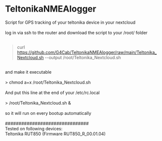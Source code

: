 # TeltonikaNMEAlogger
Script for GPS tracking of your teltonika device in your nextcloud<br>
<br>
log in via ssh to the router and download the script to your /root/ folder<br>
<br>
> curl https://github.com/G4Cab/TeltonikaNMEAlogger/raw/main/Teltonika_Nextcloud.sh --output /root/Teltonika_Nextcloud.sh<br>
<br>
and make it executable<br>
<br>
> chmod a+x /root/Teltonika_Nextcloud.sh<br>
<br>
And put this line at the end of your /etc/rc.local<br>
<br>
> /root/Teltonika_Nextcloud.sh &<br>
<br>
so it will run on every bootup automatically<br>
<br>
###############################<br>
Tested on following devices:<br>
Teltonika RUT850 (Firmware RUT850_R_00.01.04)
